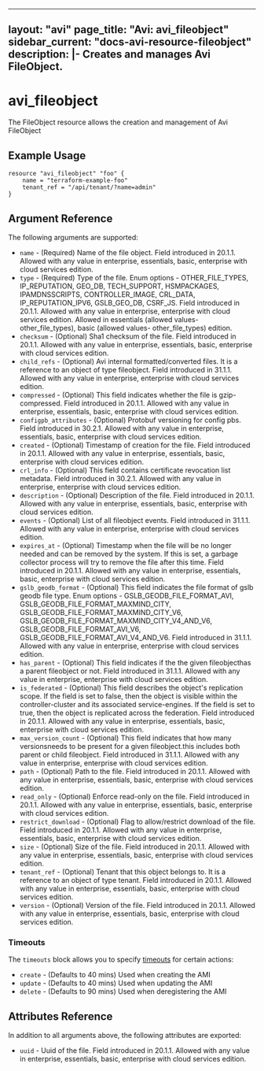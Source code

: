 <!--
    Copyright 2021 VMware, Inc.
    SPDX-License-Identifier: Mozilla Public License 2.0
-->
---
layout: "avi"
page_title: "Avi: avi_fileobject"
sidebar_current: "docs-avi-resource-fileobject"
description: |-
  Creates and manages Avi FileObject.
---

# avi_fileobject

The FileObject resource allows the creation and management of Avi FileObject

## Example Usage

```hcl
resource "avi_fileobject" "foo" {
    name = "terraform-example-foo"
    tenant_ref = "/api/tenant/?name=admin"
}
```

## Argument Reference

The following arguments are supported:

* `name` - (Required) Name of the file object. Field introduced in 20.1.1. Allowed with any value in enterprise, essentials, basic, enterprise with cloud services edition.
* `type` - (Required) Type of the file. Enum options - OTHER_FILE_TYPES, IP_REPUTATION, GEO_DB, TECH_SUPPORT, HSMPACKAGES, IPAMDNSSCRIPTS, CONTROLLER_IMAGE, CRL_DATA, IP_REPUTATION_IPV6, GSLB_GEO_DB, CSRF_JS. Field introduced in 20.1.1. Allowed with any value in enterprise, enterprise with cloud services edition. Allowed in essentials (allowed values- other_file_types), basic (allowed values- other_file_types) edition.
* `checksum` - (Optional) Sha1 checksum of the file. Field introduced in 20.1.1. Allowed with any value in enterprise, essentials, basic, enterprise with cloud services edition.
* `child_refs` - (Optional) Avi internal formatted/converted files. It is a reference to an object of type fileobject. Field introduced in 31.1.1. Allowed with any value in enterprise, enterprise with cloud services edition.
* `compressed` - (Optional) This field indicates whether the file is gzip-compressed. Field introduced in 20.1.1. Allowed with any value in enterprise, essentials, basic, enterprise with cloud services edition.
* `configpb_attributes` - (Optional) Protobuf versioning for config pbs. Field introduced in 30.2.1. Allowed with any value in enterprise, essentials, basic, enterprise with cloud services edition.
* `created` - (Optional) Timestamp of creation for the file. Field introduced in 20.1.1. Allowed with any value in enterprise, essentials, basic, enterprise with cloud services edition.
* `crl_info` - (Optional) This field contains certificate revocation list metadata. Field introduced in 30.2.1. Allowed with any value in enterprise, enterprise with cloud services edition.
* `description` - (Optional) Description of the file. Field introduced in 20.1.1. Allowed with any value in enterprise, essentials, basic, enterprise with cloud services edition.
* `events` - (Optional) List of all fileobject events. Field introduced in 31.1.1. Allowed with any value in enterprise, enterprise with cloud services edition.
* `expires_at` - (Optional) Timestamp when the file will be no longer needed and can be removed by the system. If this is set, a garbage collector process will try to remove the file after this time. Field introduced in 20.1.1. Allowed with any value in enterprise, essentials, basic, enterprise with cloud services edition.
* `gslb_geodb_format` - (Optional) This field indicates the file format of gslb geodb file type. Enum options - GSLB_GEODB_FILE_FORMAT_AVI, GSLB_GEODB_FILE_FORMAT_MAXMIND_CITY, GSLB_GEODB_FILE_FORMAT_MAXMIND_CITY_V6, GSLB_GEODB_FILE_FORMAT_MAXMIND_CITY_V4_AND_V6, GSLB_GEODB_FILE_FORMAT_AVI_V6, GSLB_GEODB_FILE_FORMAT_AVI_V4_AND_V6. Field introduced in 31.1.1. Allowed with any value in enterprise, enterprise with cloud services edition.
* `has_parent` - (Optional) This field indicates if the the given fileobjecthas a parent fileobject or not. Field introduced in 31.1.1. Allowed with any value in enterprise, enterprise with cloud services edition.
* `is_federated` - (Optional) This field describes the object's replication scope. If the field is set to false, then the object is visible within the controller-cluster and its associated service-engines. If the field is set to true, then the object is replicated across the federation. Field introduced in 20.1.1. Allowed with any value in enterprise, essentials, basic, enterprise with cloud services edition.
* `max_version_count` - (Optional) This field indicates that how many versionsneeds to be present for a given fileobject.this includes both parent or child fileobject. Field introduced in 31.1.1. Allowed with any value in enterprise, enterprise with cloud services edition.
* `path` - (Optional) Path to the file. Field introduced in 20.1.1. Allowed with any value in enterprise, essentials, basic, enterprise with cloud services edition.
* `read_only` - (Optional) Enforce read-only on the file. Field introduced in 20.1.1. Allowed with any value in enterprise, essentials, basic, enterprise with cloud services edition.
* `restrict_download` - (Optional) Flag to allow/restrict download of the file. Field introduced in 20.1.1. Allowed with any value in enterprise, essentials, basic, enterprise with cloud services edition.
* `size` - (Optional) Size of the file. Field introduced in 20.1.1. Allowed with any value in enterprise, essentials, basic, enterprise with cloud services edition.
* `tenant_ref` - (Optional) Tenant that this object belongs to. It is a reference to an object of type tenant. Field introduced in 20.1.1. Allowed with any value in enterprise, essentials, basic, enterprise with cloud services edition.
* `version` - (Optional) Version of the file. Field introduced in 20.1.1. Allowed with any value in enterprise, essentials, basic, enterprise with cloud services edition.


### Timeouts

The `timeouts` block allows you to specify [timeouts](https://www.terraform.io/docs/configuration/resources.html#timeouts) for certain actions:

* `create` - (Defaults to 40 mins) Used when creating the AMI
* `update` - (Defaults to 40 mins) Used when updating the AMI
* `delete` - (Defaults to 90 mins) Used when deregistering the AMI

## Attributes Reference

In addition to all arguments above, the following attributes are exported:

* `uuid` -  Uuid of the file. Field introduced in 20.1.1. Allowed with any value in enterprise, essentials, basic, enterprise with cloud services edition.

